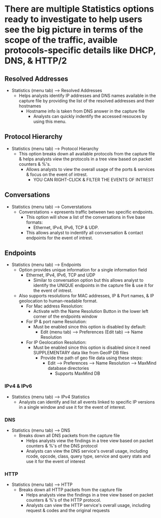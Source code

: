 # There are multiple Statistics options ready to investigate to help users see the big picture in terms of the scope of the traffic, avaible protocols-specific details like DHCP, DNS, & HTTP/2

## Resolved Addresses

- Statistics (menu tab) --> Resolved Addresses
  - Helps analysts identify IP addresses and DNS names available in the capture file by providing the list of the resolved addresses and their hostnames
    - Hostname info is taken from DNS answer in the capture file
      - Analysts can quickly indentify the accessed resouces by using this menu.

## Protocol Hierarchy

- Statistics (menu tab) --> Protocol Hierarchy
  - This option breaks down all available protocols from the capture file & helps analysts view the protocols in a tree view based on packet counters & %'s.
    - Allows analysts to view the overall usage of the ports & services & focus on the event of intrest.
      - YOU CAN RIGHT-CLICK & FILTER THE EVENTS OF INTREST

## Conversations

- Statistics (menu tab) --> Converstations
  - Converstations = epresents traffic between two specific endpoints.
    - This option will show a list of the conversations in five base formats:
      - Ethernet, IPv4, IPv6, TCP & UDP.
    - This allows analyst to indentify all convsersation & contact endpoints for the event of intrest.

## Endpoints

- Statistics (menu tab) --> Endpoints
  - Option provides unique information for a single information field
    - Ethernet, IPv4, IPv6, TCP and UDP
      - Similar to conversation option but this allows analyst to identify the UNIQUE endpoints in the capture file & use it for the event of intrest.
  - Also supports resolutions for MAC addresses, IP & Port names, & IP geolocation  to human-readable format.
    - For Mac address Resolution:
      - Activate with the Name Resolution Button in the lower left corner of the endpoints window
    - For IP & port name Resolution:
      - Must be enabled since this option is disabled by default:
        - Edit (menu tab) --> Preferences (Edit tab) --> Name Resolution
    - For IP Geolocation Resolution:
      - Must be enabled since this option is disabled since it need SUPPLEMENTARY data like from GeoIP DB files
        - Provide the path of geo file data using these steps:
          - Edit --> Preferences --> Name Resolution --> MaxMind database directories
            - Supports MaxMind DB

### IPv4 & IPv6

- Statistics (menu tab) --> IPv4 Statistics
  - Analysts can identify and list all events linked to specific IP versions in a single window and use it for the event of interest. 

### DNS

- Statistics (menu tab) --> DNS
  - Breaks down all DNS packets from the capture file 
    - Helps analysts view the findings in a tree view based on packet counters & %'s of the DNS protocol
    - Analysts can view the DNS service's overall usage, including rcode, opcode, class, query type, service and query stats and use it for the event of interest

### HTTP

- Statistics (menu tab) --> HTTP 
  - Breaks down all HTTP packets from the capture file 
    - Helps analysts view the findings in a tree view based on packet counters & %'s of the HTTP protocol.
    - Analysts can view the HTTP service's overall usage, including request & codes and the original requests
